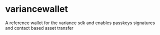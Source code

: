 # variancewallet

A reference wallet for the variance sdk and enables passkeys signatures and contact based asset transfer